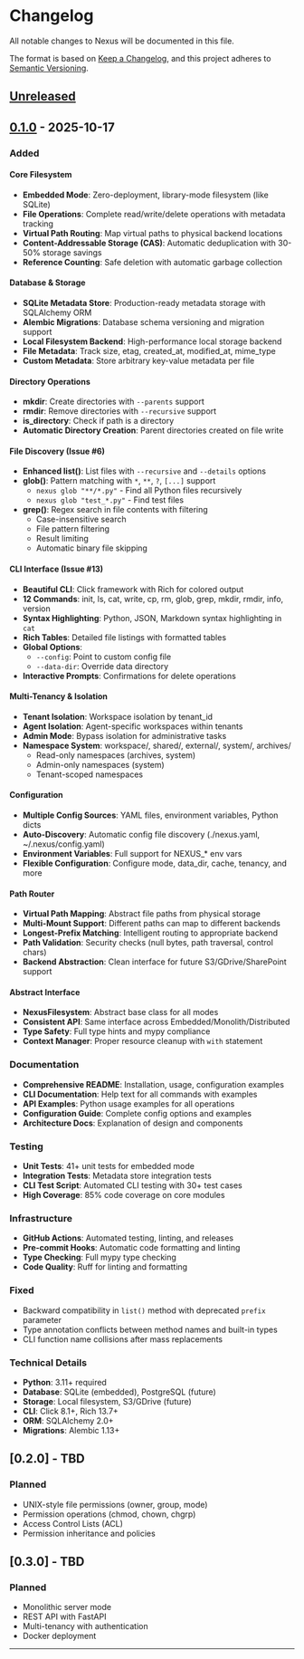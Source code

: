 # Changelog

All notable changes to Nexus will be documented in this file.

The format is based on [Keep a Changelog](https://keepachangelog.com/en/1.0.0/),
and this project adheres to [Semantic Versioning](https://semver.org/spec/v2.0.0.html).

## [Unreleased]

## [0.1.0] - 2025-10-17

### Added

#### Core Filesystem
- **Embedded Mode**: Zero-deployment, library-mode filesystem (like SQLite)
- **File Operations**: Complete read/write/delete operations with metadata tracking
- **Virtual Path Routing**: Map virtual paths to physical backend locations
- **Content-Addressable Storage (CAS)**: Automatic deduplication with 30-50% storage savings
- **Reference Counting**: Safe deletion with automatic garbage collection

#### Database & Storage
- **SQLite Metadata Store**: Production-ready metadata storage with SQLAlchemy ORM
- **Alembic Migrations**: Database schema versioning and migration support
- **Local Filesystem Backend**: High-performance local storage backend
- **File Metadata**: Track size, etag, created_at, modified_at, mime_type
- **Custom Metadata**: Store arbitrary key-value metadata per file

#### Directory Operations
- **mkdir**: Create directories with `--parents` support
- **rmdir**: Remove directories with `--recursive` support
- **is_directory**: Check if path is a directory
- **Automatic Directory Creation**: Parent directories created on file write

#### File Discovery (Issue #6)
- **Enhanced list()**: List files with `--recursive` and `--details` options
- **glob()**: Pattern matching with `*`, `**`, `?`, `[...]` support
  - `nexus glob "**/*.py"` - Find all Python files recursively
  - `nexus glob "test_*.py"` - Find test files
- **grep()**: Regex search in file contents with filtering
  - Case-insensitive search
  - File pattern filtering
  - Result limiting
  - Automatic binary file skipping

#### CLI Interface (Issue #13)
- **Beautiful CLI**: Click framework with Rich for colored output
- **12 Commands**: init, ls, cat, write, cp, rm, glob, grep, mkdir, rmdir, info, version
- **Syntax Highlighting**: Python, JSON, Markdown syntax highlighting in `cat`
- **Rich Tables**: Detailed file listings with formatted tables
- **Global Options**:
  - `--config`: Point to custom config file
  - `--data-dir`: Override data directory
- **Interactive Prompts**: Confirmations for delete operations

#### Multi-Tenancy & Isolation
- **Tenant Isolation**: Workspace isolation by tenant_id
- **Agent Isolation**: Agent-specific workspaces within tenants
- **Admin Mode**: Bypass isolation for administrative tasks
- **Namespace System**: workspace/, shared/, external/, system/, archives/
  - Read-only namespaces (archives, system)
  - Admin-only namespaces (system)
  - Tenant-scoped namespaces

#### Configuration
- **Multiple Config Sources**: YAML files, environment variables, Python dicts
- **Auto-Discovery**: Automatic config file discovery (./nexus.yaml, ~/.nexus/config.yaml)
- **Environment Variables**: Full support for NEXUS_* env vars
- **Flexible Configuration**: Configure mode, data_dir, cache, tenancy, and more

#### Path Router
- **Virtual Path Mapping**: Abstract file paths from physical storage
- **Multi-Mount Support**: Different paths can map to different backends
- **Longest-Prefix Matching**: Intelligent routing to appropriate backend
- **Path Validation**: Security checks (null bytes, path traversal, control chars)
- **Backend Abstraction**: Clean interface for future S3/GDrive/SharePoint support

#### Abstract Interface
- **NexusFilesystem**: Abstract base class for all modes
- **Consistent API**: Same interface across Embedded/Monolith/Distributed
- **Type Safety**: Full type hints and mypy compliance
- **Context Manager**: Proper resource cleanup with `with` statement

### Documentation
- **Comprehensive README**: Installation, usage, configuration examples
- **CLI Documentation**: Help text for all commands with examples
- **API Examples**: Python usage examples for all operations
- **Configuration Guide**: Complete config options and examples
- **Architecture Docs**: Explanation of design and components

### Testing
- **Unit Tests**: 41+ unit tests for embedded mode
- **Integration Tests**: Metadata store integration tests
- **CLI Test Script**: Automated CLI testing with 30+ test cases
- **High Coverage**: 85% code coverage on core modules

### Infrastructure
- **GitHub Actions**: Automated testing, linting, and releases
- **Pre-commit Hooks**: Automatic code formatting and linting
- **Type Checking**: Full mypy type checking
- **Code Quality**: Ruff for linting and formatting

### Fixed
- Backward compatibility in `list()` method with deprecated `prefix` parameter
- Type annotation conflicts between method names and built-in types
- CLI function name collisions after mass replacements

### Technical Details
- **Python**: 3.11+ required
- **Database**: SQLite (embedded), PostgreSQL (future)
- **Storage**: Local filesystem, S3/GDrive (future)
- **CLI**: Click 8.1+, Rich 13.7+
- **ORM**: SQLAlchemy 2.0+
- **Migrations**: Alembic 1.13+

## [0.2.0] - TBD

### Planned
- UNIX-style file permissions (owner, group, mode)
- Permission operations (chmod, chown, chgrp)
- Access Control Lists (ACL)
- Permission inheritance and policies

## [0.3.0] - TBD

### Planned
- Monolithic server mode
- REST API with FastAPI
- Multi-tenancy with authentication
- Docker deployment

---

[Unreleased]: https://github.com/nexi-lab/nexus/compare/v0.1.0...HEAD
[0.1.0]: https://github.com/nexi-lab/nexus/releases/tag/v0.1.0
